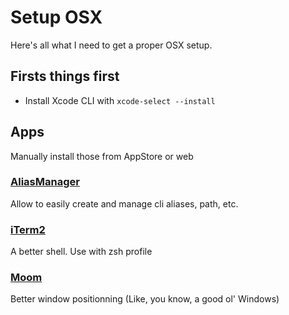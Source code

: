 # Setup OSX
Here's all what I need to get a proper OSX setup.

## Firsts things first
* Install Xcode CLI with ```xcode-select --install```

## Apps
Manually install those from AppStore or web

### [AliasManager](https://aliasmanager.co/)
Allow to easily create and manage cli aliases, path, etc.

### [iTerm2](https://www.iterm2.com/)
A better shell. Use with zsh profile

### [Moom](https://manytricks.com/moom/)
Better window positionning (Like, you know, a good ol' Windows)

